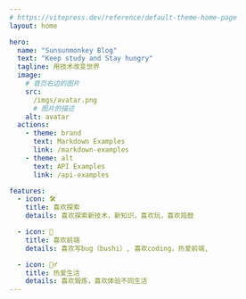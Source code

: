 ```yaml
---
# https://vitepress.dev/reference/default-theme-home-page
layout: home

hero:
  name: "Sunsunmonkey Blog"
  text: "Keep study and Stay hungry"
  tagline: 用技术改变世界
  image:
    # 首页右边的图片
    src:
      /imgs/avatar.png
      # 图片的描述
    alt: avatar
  actions:
    - theme: brand
      text: Markdown Examples
      link: /markdown-examples
    - theme: alt
      text: API Examples
      link: /api-examples

features:
  - icon: 🛠️
    title: 喜欢探索
    details: 喜欢探索新技术，新知识，喜欢玩，喜欢捣鼓

  - icon: 🐛
    title: 喜欢前端
    details: 喜欢写bug（bushi）, 喜欢coding，热爱前端,

  - icon: 🏃‍♂️
    title: 热爱生活
    details: 喜欢锻炼，喜欢体验不同生活
---
```

